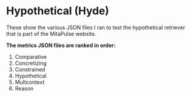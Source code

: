 # Hypothetical (Hyde)

These show the various JSON files I ran to test the hypothetical retriever that is part of the MitaPulse website.

**The metrics JSON files are ranked in order:**
1) Comparative
2) Concretizing
3) Constrained
4) Hypothetical
5) Multcontext
6) Reason

